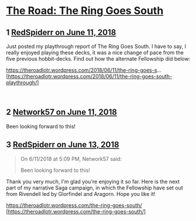 # [The Road: The Ring Goes South](https://community.fantasyflightgames.com/topic/277601-the-road-the-ring-goes-south/)

## 1 [RedSpiderr on June 11, 2018](https://community.fantasyflightgames.com/topic/277601-the-road-the-ring-goes-south/?do=findComment&comment=3369523)

Just posted my playthrough report of The Ring Goes South. I have to say, I really enjoyed playing these decks, it was a nice change of pace from the five previous hobbit-decks. Find out how the alternate Fellowship did below:

https://theroadlotr.wordpress.com/2018/06/11/the-ring-goes-s... [https://theroadlotr.wordpress.com/2018/06/11/the-ring-goes-south-playthrough/]

 

## 2 [Network57 on June 11, 2018](https://community.fantasyflightgames.com/topic/277601-the-road-the-ring-goes-south/?do=findComment&comment=3369719)

Been looking forward to this!

## 3 [RedSpiderr on June 13, 2018](https://community.fantasyflightgames.com/topic/277601-the-road-the-ring-goes-south/?do=findComment&comment=3372048)

> On 6/11/2018 at 5:09 PM, Network57 said:
> 
> Been looking forward to this!

Thank you very much, I'm glad you're enjoying it so far. Here is the next part of my narrative Saga campaign, in which the Fellowship have set out from Rivendell led by Glorfindel and Aragorn. Hope you like it!

https://theroadlotr.wordpress.com/the-ring-goes-south/ [https://theroadlotr.wordpress.com/the-ring-goes-south/]

